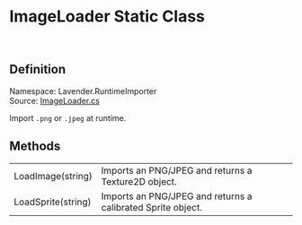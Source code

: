 # ImageLoader Static Class
<br>

## Definition
Namespace: Lavender.RuntimeImporter <br>
Source: [ImageLoader.cs](https://github.com/leonarudo/Lavender/blob/main/Lavender/RuntimeImporter/ImageLoader.cs)

Import ``.png`` or ``.jpeg`` at runtime.
<br>

## Methods

<table>
<tr>
    <td>LoadImage(string)</td>
    <td>Imports an PNG/JPEG and returns a Texture2D object.</td>
</tr>
<tr>
    <td>LoadSprite(string)</td>
    <td>Imports an PNG/JPEG and returns a calibrated Sprite object.</td>
</tr>
</table>

<br>